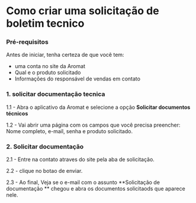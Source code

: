# Como criar uma solicitação de boletim tecnico

### Pré-requisitos

Antes de iniciar, tenha certeza de que você tem: 
* uma conta no site da Aromat
* Qual e o produto solicitado 
* Informações do responsável de vendas em contato

### 1. solicitar documentação tecnica

1.1 - Abra o aplicativo da Aromat e selecione a opção **Solicitar documentos técnicos**

1.2 - Vai abrir uma página com os campos que você precisa preencher: Nome completo, e-mail, senha e produto solicitado.

### 2. Solicitar documentação 

2.1 - Entre na contato atraves do site pela aba de solicitação.

2.2 - clique no botao de enviar.

2.3 - Ao final, Veja se o e-mail com o assunto **Solicitação de documentação ** chegou e abra os documentos solicitaods que aparece nele.
 
